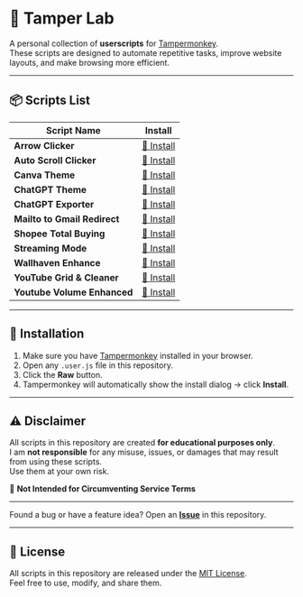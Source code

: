 # 🐒 Tamper Lab

A personal collection of **userscripts** for [Tampermonkey](https://www.tampermonkey.net/).  
These scripts are designed to automate repetitive tasks, improve website layouts, and make browsing more efficient.

---

## 📦 Scripts List

| Script Name                  | Install                                                                                            |
| ---------------------------- | -------------------------------------------------------------------------------------------------- |
| **Arrow Clicker**            | [🔗 Install](https://github.com/Ryas-Yusenda/tamper-kit/raw/main/arrow-clicker)                    |
| **Auto Scroll Clicker**      | [🔗 Install](https://github.com/Ryas-Yusenda/tamper-kit/raw/main/auto-scroll-clicker)              |
| **Canva Theme**              | [🔗 Install](https://github.com/Ryas-Yusenda/tamper-kit/raw/main/canva-theme.user.js)              |
| **ChatGPT Theme**            | [🔗 Install](https://github.com/Ryas-Yusenda/tamper-kit/raw/main/chat-gpt-theme.user.js)           |
| **ChatGPT Exporter**         | [🔗 Install](https://update.greasyfork.org/scripts/456055/ChatGPT%20Exporter.user.js)              |
| **Mailto to Gmail Redirect** | [🔗 Install](https://github.com/Ryas-Yusenda/tamper-kit/raw/main/mailto-to-gmail-redirect.user.js) |
| **Shopee Total Buying**      | [🔗 Install](https://github.com/Ryas-Yusenda/tamper-kit/raw/main/shopee-total-buying.user.js)      |
| **Streaming Mode**           | [🔗 Install](https://github.com/Ryas-Yusenda/tamper-kit/raw/main/streaming-mode)                   |
| **Wallhaven Enhance**        | [🔗 Install](https://github.com/Ryas-Yusenda/tamper-kit/raw/main/wallhaven-enhance.user.js)        |
| **YouTube Grid & Cleaner**   | [🔗 Install](https://github.com/Ryas-Yusenda/tamper-kit/raw/main/youtube-grid-cleaner.user.js)     |
| **Youtube Volume Enhanced**  | [🔗 Install](https://github.com/Ryas-Yusenda/tamper-kit/raw/main/youtube-volume-enhanced.user.js)  |

---

## 🚀 Installation

1. Make sure you have [Tampermonkey](https://www.tampermonkey.net/) installed in your browser.
2. Open any `.user.js` file in this repository.
3. Click the **Raw** button.
4. Tampermonkey will automatically show the install dialog → click **Install**.

---

## ⚠️ Disclaimer

All scripts in this repository are created **for educational purposes only**.  
I am **not responsible** for any misuse, issues, or damages that may result from using these scripts.  
Use them at your own risk.

🚨 **Not Intended for Circumventing Service Terms**

---

Found a bug or have a feature idea? Open an [**Issue**](https://github.com/Ryas-Yusenda/tamper-kit/issues) in this repository.

---

## 📜 License

All scripts in this repository are released under the [MIT License](LICENSE).  
Feel free to use, modify, and share them.
